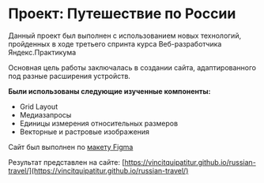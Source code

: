 # Проект: Путешествие по России

Данный проект был выполнен с использованием новых технологий, пройденных в ходе третьего спринта курса Веб-разработчика Яндекс.Практикума  

Основная цель работы заключалась в создании сайта, адаптированного под разные расширения устройств. 

**Были использованы следующие изученные компоненты:**
* Grid Layout
* Медиазапросы
* Единицы измерения относительных размеров
* Векторные и растровые изображения

Сайт был выполнен по [макету Figma](https://www.figma.com/file/5S2WSbEFL6awjVWJ0NWL8Q/Sprint-3_-Russia-_-desktop-mobile?node-id=28503%3A0)  

Результат представлен на сайте: [https://vincitquipatitur.github.io/russian-travel/](https://vincitquipatitur.github.io/russian-travel/)

